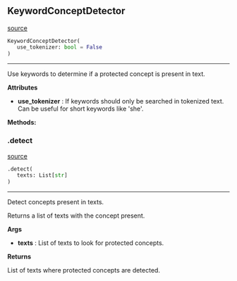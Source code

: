 #


## KeywordConceptDetector
[source](https://github.com/biaslyze-dev/biaslyze/blob/main/biaslyze/concept_detectors.py/#L11)
```python 
KeywordConceptDetector(
   use_tokenizer: bool = False
)
```


---
Use keywords to determine if a protected concept is present in text.


**Attributes**

* **use_tokenizer**  : If keywords should only be searched in tokenized text. Can be useful for short keywords like 'she'.



**Methods:**


### .detect
[source](https://github.com/biaslyze-dev/biaslyze/blob/main/biaslyze/concept_detectors.py/#L22)
```python
.detect(
   texts: List[str]
)
```

---
Detect concepts present in texts.

Returns a list of texts with the concept present.


**Args**

* **texts**  : List of texts to look for protected concepts.


**Returns**

List of texts where protected concepts are detected.
